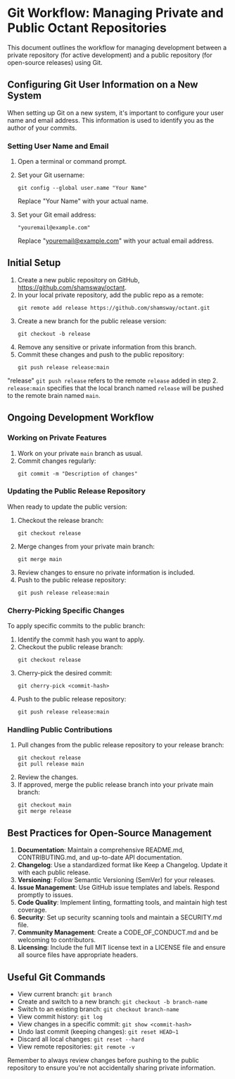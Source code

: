 # Git Workflow: Managing Private and Public Octant Repositories

This document outlines the workflow for managing development between a private repository (for active development) and a public repository (for open-source releases) using Git.

## Configuring Git User Information on a New System

When setting up Git on a new system, it's important to configure your user name and email address. This information is used to identify you as the author of your commits.

### Setting User Name and Email

1. Open a terminal or command prompt.

2. Set your Git username:
   ```
   git config --global user.name "Your Name"
   ```
   Replace "Your Name" with your actual name.

3. Set your Git email address:
   ```
   "youremail@example.com"
   ```
   Replace "youremail@example.com" with your actual email address.

## Initial Setup

1. Create a new public repository on GitHub, https://github.com/shamsway/octant.
2. In your local private repository, add the public repo as a remote:
   ```
   git remote add release https://github.com/shamsway/octant.git
   ```
3. Create a new branch for the public release version:
   ```
   git checkout -b release
   ```
4. Remove any sensitive or private information from this branch.
5. Commit these changes and push to the public repository:
   ```
   git push release release:main
   ```

"release" `git push release` refers to the remote `release` added in step 2. `release:main` specifies that the local branch named `release` will be pushed to the remote brain named `main`.

## Ongoing Development Workflow

### Working on Private Features

1. Work on your private `main` branch as usual.
2. Commit changes regularly:
   ```
   git commit -m "Description of changes"
   ```

### Updating the Public Release Repository

When ready to update the public version:

1. Checkout the release branch:
   ```
   git checkout release
   ```
2. Merge changes from your private main branch:
   ```
   git merge main
   ```
3. Review changes to ensure no private information is included.
4. Push to the public release repository:
   ```
   git push release release:main
   ```

### Cherry-Picking Specific Changes

To apply specific commits to the public branch:

1. Identify the commit hash you want to apply.
2. Checkout the public release branch:
   ```
   git checkout release
   ```
3. Cherry-pick the desired commit:
   ```
   git cherry-pick <commit-hash>
   ```
4. Push to the public release repository:
   ```
   git push release release:main
   ```

### Handling Public Contributions

1. Pull changes from the public release repository to your release branch:
   ```
   git checkout release
   git pull release main
   ```
2. Review the changes.
3. If approved, merge the public release branch into your private main branch:
   ```
   git checkout main
   git merge release
   ```

## Best Practices for Open-Source Management

1. **Documentation**: Maintain a comprehensive README.md, CONTRIBUTING.md, and up-to-date API documentation.
2. **Changelog**: Use a standardized format like Keep a Changelog. Update it with each public release.
3. **Versioning**: Follow Semantic Versioning (SemVer) for your releases.
4. **Issue Management**: Use GitHub issue templates and labels. Respond promptly to issues.
5. **Code Quality**: Implement linting, formatting tools, and maintain high test coverage.
6. **Security**: Set up security scanning tools and maintain a SECURITY.md file.
7. **Community Management**: Create a CODE_OF_CONDUCT.md and be welcoming to contributors.
8. **Licensing**: Include the full MIT license text in a LICENSE file and ensure all source files have appropriate headers.

## Useful Git Commands

- View current branch: `git branch`
- Create and switch to a new branch: `git checkout -b branch-name`
- Switch to an existing branch: `git checkout branch-name`
- View commit history: `git log`
- View changes in a specific commit: `git show <commit-hash>`
- Undo last commit (keeping changes): `git reset HEAD~1`
- Discard all local changes: `git reset --hard`
- View remote repositories: `git remote -v`

Remember to always review changes before pushing to the public repository to ensure you're not accidentally sharing private information.